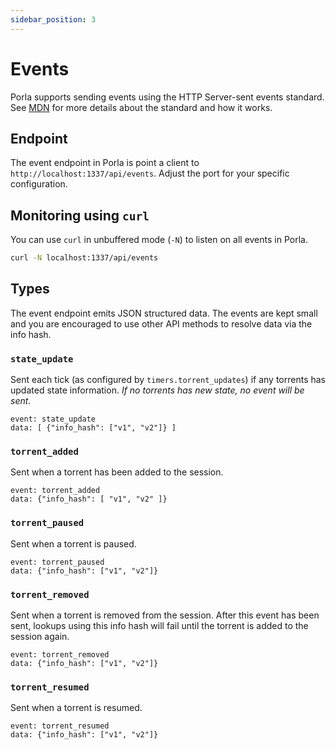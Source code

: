 ```yaml
---
sidebar_position: 3
---
```


# Events

Porla supports sending events using the HTTP Server-sent events standard. See
[MDN](https://developer.mozilla.org/en-US/docs/Web/API/Server-sent_events)
for more details about the standard and how it works.

## Endpoint

The event endpoint in Porla is point a client to `http://localhost:1337/api/events`.
Adjust the port for your specific configuration.

## Monitoring using `curl`

You can use `curl` in unbuffered mode (`-N`) to listen on all events in Porla.

```sh
curl -N localhost:1337/api/events
```

## Types

The event endpoint emits JSON structured data. The events are kept small and you
are encouraged to use other API methods to resolve data via the info hash.

### `state_update`

Sent each tick (as configured by `timers.torrent_updates`) if any torrents has
updated state information. _If no torrents has new state, no event will be sent_.

```
event: state_update
data: [ {"info_hash": ["v1", "v2"]} ]
```

### `torrent_added`

Sent when a torrent has been added to the session.

```
event: torrent_added
data: {"info_hash": [ "v1", "v2" ]}
```

### `torrent_paused`

Sent when a torrent is paused.

```
event: torrent_paused
data: {"info_hash": ["v1", "v2"]}
```

### `torrent_removed`

Sent when a torrent is removed from the session. After this event has been
sent, lookups using this info hash will fail until the torrent is added to the
session again.

```
event: torrent_removed
data: {"info_hash": ["v1", "v2"]}
```

### `torrent_resumed`

Sent when a torrent is resumed.

```
event: torrent_resumed
data: {"info_hash": ["v1", "v2"]}
```
